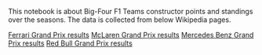 This notebook is about Big-Four F1 Teams constructor points and standings over the seasons. 
The data is collected from below Wikipedia pages. 

[Ferrari Grand Prix results](https://en.wikipedia.org/wiki/Ferrari_Grand_Prix_results)
[McLaren Grand Prix results](https://en.wikipedia.org/wiki/McLaren_Grand_Prix_results)
[Mercedes Benz Grand Prix results](https://en.wikipedia.org/wiki/Mercedes-Benz_Grand_Prix_results)
[Red Bull Grand Prix results](https://en.wikipedia.org/wiki/Red_Bull_Racing_Grand_Prix_results)
